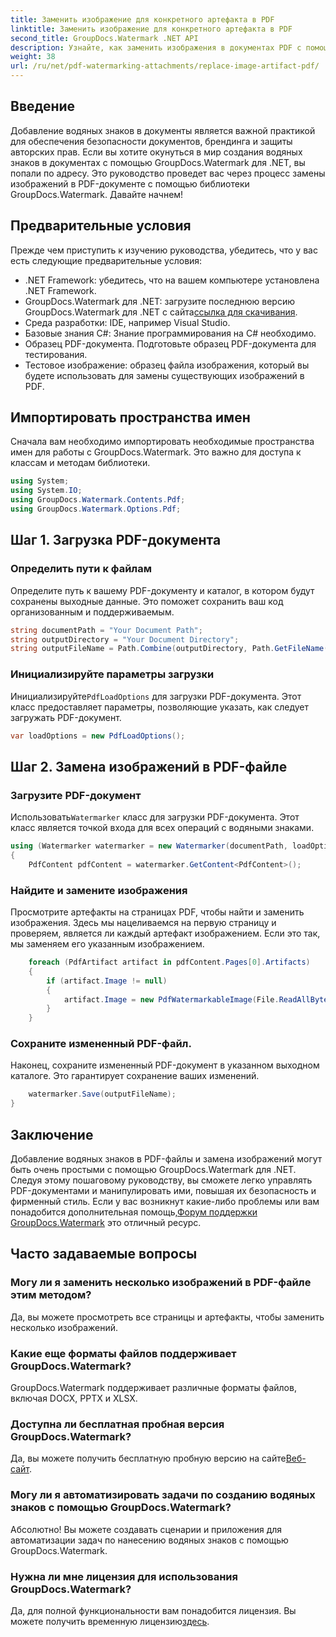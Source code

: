 ```yaml
---
title: Заменить изображение для конкретного артефакта в PDF
linktitle: Заменить изображение для конкретного артефакта в PDF
second_title: GroupDocs.Watermark .NET API
description: Узнайте, как заменить изображения в документах PDF с помощью GroupDocs.Watermark для .NET, с помощью этого подробного пошагового руководства.
weight: 38
url: /ru/net/pdf-watermarking-attachments/replace-image-artifact-pdf/
---
```

## Введение
Добавление водяных знаков в документы является важной практикой для обеспечения безопасности документов, брендинга и защиты авторских прав. Если вы хотите окунуться в мир создания водяных знаков в документах с помощью GroupDocs.Watermark для .NET, вы попали по адресу. Это руководство проведет вас через процесс замены изображений в PDF-документе с помощью библиотеки GroupDocs.Watermark. Давайте начнем!
## Предварительные условия
Прежде чем приступить к изучению руководства, убедитесь, что у вас есть следующие предварительные условия:
- .NET Framework: убедитесь, что на вашем компьютере установлена .NET Framework.
-  GroupDocs.Watermark для .NET: загрузите последнюю версию GroupDocs.Watermark для .NET с сайта[ссылка для скачивания](https://releases.groupdocs.com/Watermark/net/).
- Среда разработки: IDE, например Visual Studio.
- Базовые знания C#: Знание программирования на C# необходимо.
- Образец PDF-документа. Подготовьте образец PDF-документа для тестирования.
- Тестовое изображение: образец файла изображения, который вы будете использовать для замены существующих изображений в PDF.
## Импортировать пространства имен
Сначала вам необходимо импортировать необходимые пространства имен для работы с GroupDocs.Watermark. Это важно для доступа к классам и методам библиотеки.
```csharp
using System;
using System.IO;
using GroupDocs.Watermark.Contents.Pdf;
using GroupDocs.Watermark.Options.Pdf;
```

## Шаг 1. Загрузка PDF-документа
### Определить пути к файлам
Определите путь к вашему PDF-документу и каталог, в котором будут сохранены выходные данные. Это поможет сохранить ваш код организованным и поддерживаемым.
```csharp
string documentPath = "Your Document Path";
string outputDirectory = "Your Document Directory";
string outputFileName = Path.Combine(outputDirectory, Path.GetFileName(documentPath));
```
### Инициализируйте параметры загрузки
 Инициализируйте`PdfLoadOptions` для загрузки PDF-документа. Этот класс предоставляет параметры, позволяющие указать, как следует загружать PDF-документ.
```csharp
var loadOptions = new PdfLoadOptions();
```
## Шаг 2. Замена изображений в PDF-файле
### Загрузите PDF-документ
 Использовать`Watermarker` класс для загрузки PDF-документа. Этот класс является точкой входа для всех операций с водяными знаками.
```csharp
using (Watermarker watermarker = new Watermarker(documentPath, loadOptions))
{
    PdfContent pdfContent = watermarker.GetContent<PdfContent>();
```
### Найдите и замените изображения
Просмотрите артефакты на страницах PDF, чтобы найти и заменить изображения. Здесь мы нацеливаемся на первую страницу и проверяем, является ли каждый артефакт изображением. Если это так, мы заменяем его указанным изображением.
```csharp
    foreach (PdfArtifact artifact in pdfContent.Pages[0].Artifacts)
    {
        if (artifact.Image != null)
        {
            artifact.Image = new PdfWatermarkableImage(File.ReadAllBytes("Your Image Path"));
        }
    }
```
### Сохраните измененный PDF-файл.
Наконец, сохраните измененный PDF-документ в указанном выходном каталоге. Это гарантирует сохранение ваших изменений.
```csharp
    watermarker.Save(outputFileName);
}
```

## Заключение
 Добавление водяных знаков в PDF-файлы и замена изображений могут быть очень простыми с помощью GroupDocs.Watermark для .NET. Следуя этому пошаговому руководству, вы сможете легко управлять PDF-документами и манипулировать ими, повышая их безопасность и фирменный стиль. Если у вас возникнут какие-либо проблемы или вам понадобится дополнительная помощь,[Форум поддержки GroupDocs.Watermark](https://forum.groupdocs.com/c/watermark/19) это отличный ресурс.
## Часто задаваемые вопросы
### Могу ли я заменить несколько изображений в PDF-файле этим методом?
Да, вы можете просмотреть все страницы и артефакты, чтобы заменить несколько изображений.
### Какие еще форматы файлов поддерживает GroupDocs.Watermark?
GroupDocs.Watermark поддерживает различные форматы файлов, включая DOCX, PPTX и XLSX.
### Доступна ли бесплатная пробная версия GroupDocs.Watermark?
 Да, вы можете получить бесплатную пробную версию на сайте[Веб-сайт](https://releases.groupdocs.com/).
### Могу ли я автоматизировать задачи по созданию водяных знаков с помощью GroupDocs.Watermark?
Абсолютно! Вы можете создавать сценарии и приложения для автоматизации задач по нанесению водяных знаков с помощью GroupDocs.Watermark.
### Нужна ли мне лицензия для использования GroupDocs.Watermark?
 Да, для полной функциональности вам понадобится лицензия. Вы можете получить временную лицензию[здесь](https://purchase.groupdocs.com/temporary-license/).